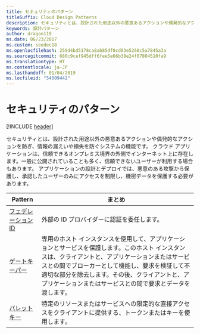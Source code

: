 ```yaml
---
title: セキュリティのパターン
titleSuffix: Cloud Design Patterns
description: セキュリティとは、設計された用途以外の悪意あるアクションや偶発的なアクションを防ぎ、情報の漏えいや損失を防ぐシステムの機能です。 クラウド アプリケーションは、信頼できるオンプレミス境界の外側でインターネット上に存在します。一般に公開されていることも多く、信頼できないユーザーが利用する場合もあります。 アプリケーションの設計とデプロイでは、悪意のある攻撃から保護し、承認したユーザーのみにアクセスを制限し、機密データを保護する必要があります。
keywords: 設計パターン
author: dragon119
ms.date: 06/23/2017
ms.custom: seodec18
ms.openlocfilehash: 259d4bd5178ca8ab85df0cd03e5268c5a7845a3a
ms.sourcegitcommit: 680c9cef945dff6fee5e66b38e24f07804510fa9
ms.translationtype: HT
ms.contentlocale: ja-JP
ms.lasthandoff: 01/04/2019
ms.locfileid: "54009442"
---
```

# <a name="security-patterns"></a>セキュリティのパターン

[!INCLUDE [header](../../_includes/header.md)]

セキュリティとは、設計された用途以外の悪意あるアクションや偶発的なアクションを防ぎ、情報の漏えいや損失を防ぐシステムの機能です。 クラウド アプリケーションは、信頼できるオンプレミス境界の外側でインターネット上に存在します。一般に公開されていることも多く、信頼できないユーザーが利用する場合もあります。 アプリケーションの設計とデプロイでは、悪意のある攻撃から保護し、承認したユーザーのみにアクセスを制限し、機密データを保護する必要があります。

|                    Pattern                     |                                                                                                         まとめ                                                                                                         |
|------------------------------------------------|-------------------------------------------------------------------------------------------------------------------------------------------------------------------------------------------------------------------------|
| [フェデレーション ID](../federated-identity.md) |                                                                                外部の ID プロバイダーに認証を委任します。                                                                                |
|         [ゲートキーパー](../gatekeeper.md)         | 専用のホスト インスタンスを使用して、アプリケーションとサービスを保護します。このホスト インスタンスは、クライアントと、アプリケーションまたはサービスとの間でブローカーとして機能し、要求を検証して不適切な部分を除去します。その後、クライアントと、アプリケーションまたはサービスとの間で要求とデータを渡します。 |
|          [バレット キー](../valet-key.md)          |                                                        特定のリソースまたはサービスへの限定的な直接アクセスをクライアントに提供する、トークンまたはキーを使用します。                                                        |
